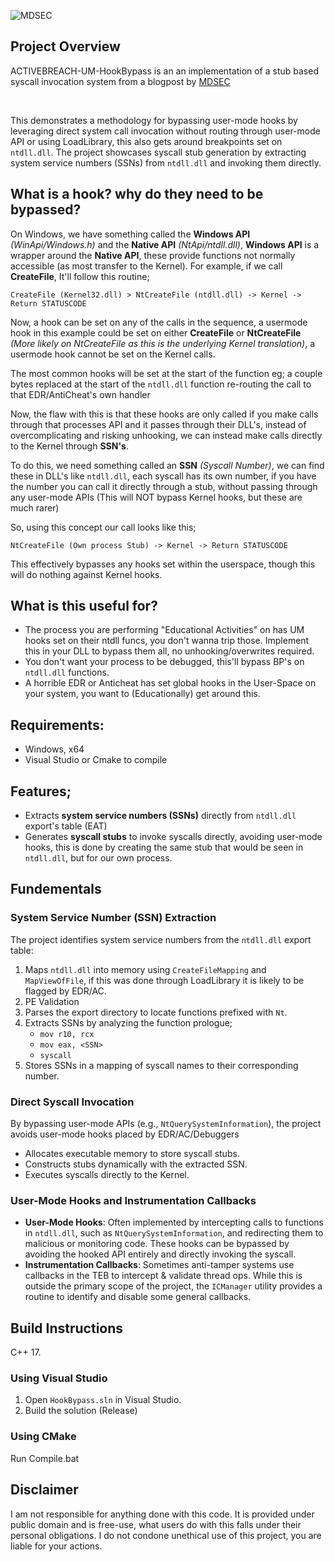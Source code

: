 ![MDSEC](https://www.mdsec.co.uk/wp-content/themes/mdsec/img/mdsec-logo.svg)

## Project Overview
ACTIVEBREACH-UM-HookBypass is an an implementation of a stub based syscall invocation system from a blogpost by [MDSEC](https://www.mdsec.co.uk/2020/12/bypassing-user-mode-hooks-and-direct-invocation-of-system-calls-for-red-teams/)

<br>

This demonstrates a methodology for bypassing user-mode hooks by leveraging direct system call invocation without routing through user-mode API or using LoadLibrary, this also gets around breakpoints set on ``ntdll.dll``. The project showcases syscall stub generation by extracting system service numbers (SSNs) from `ntdll.dll` and invoking them directly.

## What is a hook? why do they need to be bypassed?
On Windows, we have something called the **Windows API** *(WinApi/Windows.h)* and the **Native API** *(NtApi/ntdll.dll)*, **Windows API** is a wrapper around the **Native API**, these provide functions not normally accessible (as most transfer to the Kernel). For example, if we call **CreateFile**, It'll follow this routine;

``CreateFile (Kernel32.dll) > NtCreateFile (ntdll.dll) -> Kernel -> Return STATUSCODE``

Now, a hook can be set on any of the calls in the sequence, a usermode hook in this example could be set on either **CreateFile** or **NtCreateFile** *(More likely on NtCreateFile as this is the underlying Kernel translation)*, a usermode hook cannot be set on the Kernel calls.

The most common hooks will be set at the start of the function eg; a couple bytes replaced at the start of the ``ntdll.dll`` function re-routing the call to that EDR/AntiCheat's own handler 

Now, the flaw with this is that these hooks are only called if you make calls through that processes API and it passes through their DLL's, instead of overcomplicating and risking unhooking, we can instead make calls directly to the Kernel through **SSN's**.

To do this, we need something called an **SSN** *(Syscall Number)*, we can find these in DLL's like ``ntdll.dll``, each syscall has its own number, if you have the number you can call it directly through a stub, without passing through any user-mode APIs (This will NOT bypass Kernel hooks, but these are much rarer)

So, using this concept our call looks like this;

``NtCreateFile (Own process Stub) -> Kernel -> Return STATUSCODE``

This effectively bypasses any hooks set within the userspace, though this will do nothing against Kernel hooks.

## What is this useful for?

- The process you are performing "Educational Activities" on has UM hooks set on their ntdll funcs, you don't wanna trip those. Implement this in your DLL to bypass them all, no unhooking/overwrites required.
- You don't want your process to be debugged, this'll bypass BP's on ``ntdll.dll`` functions.
- A horrible EDR or Anticheat has set global hooks in the User-Space on your system, you want to (Educationally) get around this. 

## Requirements:
- Windows, x64
- Visual Studio or Cmake to compile

## Features;
- Extracts **system service numbers (SSNs)** directly from `ntdll.dll` export's table (EAT)
- Generates **syscall stubs** to invoke syscalls directly, avoiding user-mode hooks, this is done by creating the same stub that would be seen in `ntdll.dll`, but for our own process.

## Fundementals

### **System Service Number (SSN) Extraction**
The project identifies system service numbers from the `ntdll.dll` export table:
1. Maps `ntdll.dll` into memory using `CreateFileMapping` and `MapViewOfFile`, if this was done through LoadLibrary it is likely to be flagged by EDR/AC.
2. PE Validation
3. Parses the export directory to locate functions prefixed with `Nt`.
4. Extracts SSNs by analyzing the function prologue;
   - `mov r10, rcx`
   - `mov eax, <SSN>`
   - `syscall`
5. Stores SSNs in a mapping of syscall names to their corresponding number.

### **Direct Syscall Invocation**
By bypassing user-mode APIs (e.g., `NtQuerySystemInformation`), the project avoids user-mode hooks placed by EDR/AC/Debuggers
- Allocates executable memory to store syscall stubs.
- Constructs stubs dynamically with the extracted SSN.
- Executes syscalls directly to the Kernel.

### **User-Mode Hooks and Instrumentation Callbacks**
- **User-Mode Hooks**: Often implemented by intercepting calls to functions in `ntdll.dll`, such as `NtQuerySystemInformation`, and redirecting them to malicious or monitoring code. These hooks can be bypassed by avoiding the hooked API entirely and directly invoking the syscall.
- **Instrumentation Callbacks**: Sometimes anti-tamper systems use callbacks in the TEB to intercept & validate thread ops. While this is outside the primary scope of the project, the `ICManager` utility provides a routine to identify and disable some general callbacks.

## Build Instructions

C++ 17.

### Using Visual Studio
1. Open `HookBypass.sln` in Visual Studio.
2. Build the solution (Release)

### Using CMake
Run Compile.bat

## Disclaimer
I am not responsible for anything done with this code. It is provided under public domain and is free-use, what users do with this falls under their personal obligations. I do not condone unethical use of this project, you are liable for your actions.
